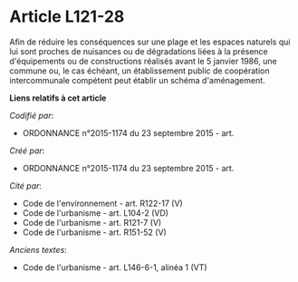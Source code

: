 # Article L121-28

Afin de réduire les conséquences sur une plage et les espaces naturels qui lui sont proches de nuisances ou de dégradations
liées à la présence d'équipements ou de constructions réalisés avant le 5 janvier 1986, une commune ou, le cas échéant, un
établissement public de coopération intercommunale compétent peut établir un schéma d'aménagement.

**Liens relatifs à cet article**

_Codifié par_:

  - ORDONNANCE n°2015-1174 du 23 septembre 2015 - art.

_Créé par_:

  - ORDONNANCE n°2015-1174 du 23 septembre 2015 - art.

_Cité par_:

  - Code de l'environnement - art. R122-17 (V)
  - Code de l'urbanisme - art. L104-2 (VD)
  - Code de l'urbanisme - art. R121-7 (V)
  - Code de l'urbanisme - art. R151-52 (V)

_Anciens textes_:

  - Code de l'urbanisme - art. L146-6-1, alinéa 1 (VT)
